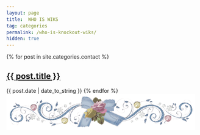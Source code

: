 ```yaml
---
layout: page
title:  WHO IS WIKS
tag: categories
permalink: /who-is-knockout-wiks/
hidden: true
---
```


{% for post in site.categories.contact %}
<h2 class="post-title">
	<a href="{{ post.url }}">
		{{ post.title }}
	</a>
</h2>

<span class="post-date">{{ post.date | date_to_string }}</span>
{% endfor %}
<img style="margin: auto;" src="/images/rosedivider.gif">